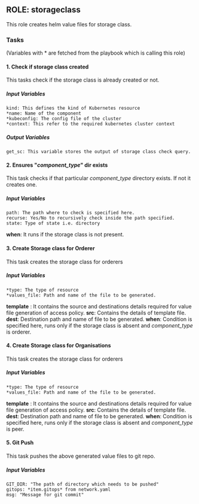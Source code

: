 [//]: # (##############################################################################################)
[//]: # (Copyright Accenture. All Rights Reserved.)
[//]: # (SPDX-License-Identifier: Apache-2.0)
[//]: # (##############################################################################################)

## ROLE: storageclass
This role creates helm value files for storage class.

### Tasks
(Variables with * are fetched from the playbook which is calling this role)
#### 1. Check if storage class created
This tasks check if the storage class is already created or not.
##### Input Variables

    kind: This defines the kind of Kubernetes resource
    *name: Name of the component 
    *kubeconfig: The config file of the cluster
    *context: This refer to the required kubernetes cluster context
##### Output Variables

    get_sc: This variable stores the output of storage class check query.

#### 2. Ensures "*component_type*" dir exists
This task checks if that particular *component_type* directory exists. If not it creates one.
##### Input Variables
    path: The path where to check is specified here.
    recurse: Yes/No to recursively check inside the path specified.
    state: Type of state i.e. directory

**when**: It runs if the storage class is not present.

#### 3. Create Storage class for Orderer
This task creates the storage class for orderers
##### Input Variables
    *type: The type of resource
    *values_file: Path and name of the file to be generated.
**template** : It contains the source and destinations details required for value file generation of access policy.
**src**: Contains the details of template file.
**dest**: Destination path and name of file to be generated.
**when**: Condition is specified here, runs only if the storage class is absent and *component_type* is orderer.


#### 4. Create Storage class for Organisations
This task creates the storage class for orderers
##### Input Variables
    *type: The type of resource
    *values_file: Path and name of the file to be generated.
**template** : It contains the source and destinations details required for value file generation of access policy.
**src**: Contains the details of template file.
**dest**: Destination path and name of file to be generated.
**when**: Condition is specified here, runs only if the storage class is absent and *component_type* is peer.

#### 5. Git Push
This task pushes the above generated value files to git repo.
##### Input Variables
    GIT_DIR: "The path of directory which needs to be pushed"
    gitops: *item.gitops* from network.yaml
    msg: "Message for git commit"
